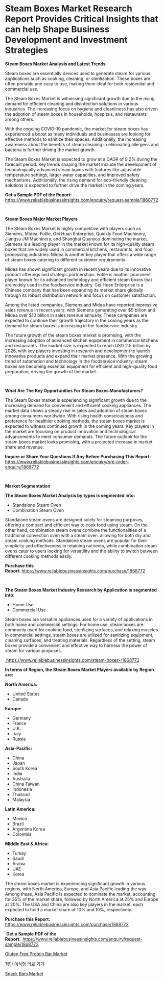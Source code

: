 <p><h1>Steam Boxes Market Research Report Provides Critical Insights that can help Shape Business Development and Investment Strategies</h1></p><p><strong>Steam Boxes Market Analysis and Latest Trends</strong></p>
<p><p>Steam boxes are essentially devices used to generate steam for various applications such as cooking, cleaning, or sterilization. These boxes are often portable and easy to use, making them ideal for both residential and commercial use.</p><p>The Steam Boxes Market is witnessing significant growth due to the rising demand for efficient cleaning and disinfection solutions in various industries. The increasing focus on hygiene and cleanliness has also driven the adoption of steam boxes in households, hospitals, and restaurants among others.</p><p>With the ongoing COVID-19 pandemic, the market for steam boxes has experienced a boost as many individuals and businesses are looking for effective methods to sanitize their spaces. Additionally, the increasing awareness about the benefits of steam cleaning in eliminating allergens and bacteria is further driving the market growth.</p><p>The Steam Boxes Market is expected to grow at a CAGR of 9.2% during the forecast period. Key trends shaping the market include the development of technologically advanced steam boxes with features like adjustable temperature settings, larger water capacities, and improved safety mechanisms. Additionally, the rising demand for eco-friendly cleaning solutions is expected to further drive the market in the coming years.</p></p>
<p><strong>Get a Sample PDF of the Report:&nbsp;</strong> <a href="https://www.reliablebusinessinsights.com/enquiry/request-sample/1868772">https://www.reliablebusinessinsights.com/enquiry/request-sample/1868772</a></p>
<p>&nbsp;</p>
<p><strong>Steam Boxes Major Market Players</strong></p>
<p><p>The Steam Boxes Market is highly competitive with players such as Siemens, Midea, Fotile, Gei Huan Enterprise, Quickly Food Machinery, Jiangsu JM Machinery, and Shanghai Quanyou dominating the market. Siemens is a leading player in the market known for its high-quality steam boxes that are widely used in commercial kitchens, restaurants, and food processing industries. Midea is another key player that offers a wide range of steam boxes catering to different customer requirements.</p><p>Midea has shown significant growth in recent years due to its innovative product offerings and strategic partnerships. Fotile is another prominent player known for its advanced technology and efficient steam boxes that are widely used in the foodservice industry. Gei Huan Enterprise is a Chinese company that has been expanding its market share globally through its robust distribution network and focus on customer satisfaction.</p><p>Among the listed companies, Siemens and Midea have reported impressive sales revenue in recent years, with Siemens generating over $5 billion and Midea over $10 billion in sales revenue annually. These companies are expected to continue their growth trajectory in the coming years as the demand for steam boxes is increasing in the foodservice industry.</p><p>The future growth of the steam boxes market is promising, with the increasing adoption of advanced kitchen equipment in commercial kitchens and restaurants. The market size is expected to reach USD 2.5 billion by 2026, with key players investing in research and development to launch innovative products and expand their market presence. With the growing trend of automation and technology in the foodservice industry, steam boxes are becoming essential equipment for efficient and high-quality food preparation, driving the growth of the market.</p></p>
<p>&nbsp;</p>
<p><strong>What Are The Key Opportunities For Steam Boxes Manufacturers?</strong></p>
<p><p>The Steam Boxes market is experiencing significant growth due to the increasing demand for convenient and efficient cooking appliances. The market data shows a steady rise in sales and adoption of steam boxes among consumers worldwide. With rising health consciousness and preference for healthier cooking methods, the steam boxes market is expected to witness continued growth in the coming years. Key players in the market are focusing on product innovation and technological advancements to meet consumer demands. The future outlook for the steam boxes market looks promising, with a projected increase in market share and revenue.</p></p>
<p><strong>Inquire or Share Your Questions If Any Before Purchasing This Report:</strong> <a href="https://www.reliablebusinessinsights.com/enquiry/pre-order-enquiry/1868772">https://www.reliablebusinessinsights.com/enquiry/pre-order-enquiry/1868772</a></p>
<p>&nbsp;</p>
<p><strong>Market Segmentation</strong></p>
<p><strong>The Steam Boxes Market Analysis by types is segmented into:</strong></p>
<p><ul><li>Standalone Steam Oven</li><li>Combination Steam Oven</li></ul></p>
<p><p>Standalone steam ovens are designed solely for steaming purposes, offering a compact and efficient way to cook food using steam. On the other hand, combination steam ovens combine the functionalities of a traditional convection oven with a steam oven, allowing for both dry and steam cooking methods. Standalone steam ovens are popular for their simplicity and effectiveness in retaining nutrients, while combination steam ovens cater to users looking for versatility and the ability to switch between different cooking methods easily.</p></p>
<p><strong>Purchase this Report:&nbsp;</strong><a href="https://www.reliablebusinessinsights.com/purchase/1868772">https://www.reliablebusinessinsights.com/purchase/1868772</a></p>
<p>&nbsp;</p>
<p><strong>The Steam Boxes Market Industry Research by Application is segmented into:</strong></p>
<p><ul><li>Home Use</li><li>Commercial Use</li></ul></p>
<p><p>Steam boxes are versatile appliances used for a variety of applications in both home and commercial settings. For home use, steam boxes are commonly used for cooking food, sterilizing surfaces, and relaxing muscles. In commercial settings, steam boxes are utilized for sanitizing equipment, cleaning surfaces, and treating materials. Regardless of the setting, steam boxes provide a convenient and effective way to harness the power of steam for various purposes.</p></p>
<p><a href="https://www.reliablebusinessinsights.com/steam-boxes-r1868772">&nbsp;https://www.reliablebusinessinsights.com/steam-boxes-r1868772</a></p>
<p><strong>In terms of Region, the Steam Boxes Market Players available by Region are:</strong></p>
<p>
    <p> <strong> North America: </strong>
        <ul>
            <li>United States</li>
            <li>Canada</li>
        </ul>
        </p> 
    <p> <strong> Europe: </strong>
        <ul>
            <li>Germany</li>
            <li>France</li>
            <li>U.K.</li>
            <li>Italy</li>
            <li>Russia</li>
        </ul>
        </p> 
    <p> <strong> Asia-Pacific: </strong>
        <ul>
            <li>China</li>
            <li>Japan</li>
            <li>South Korea</li>
            <li>India</li>
            <li>Australia</li>
            <li>China Taiwan</li>
            <li>Indonesia</li>
            <li>Thailand</li>
            <li>Malaysia</li>
        </ul>
        </p> 
    <p> <strong> Latin America: </strong>
        <ul>
            <li>Mexico</li>
            <li>Brazil</li>
            <li>Argentina Korea</li>
            <li>Colombia</li>
        </ul>
        </p> 
    <p> <strong> Middle East & Africa: </strong>
        <ul>
            <li>Turkey</li>
            <li>Saudi</li>
            <li>Arabia</li>
            <li>UAE</li>
            <li>Korea</li>
        </ul>
    </p>
    </p>
<p><p>The steam boxes market is experiencing significant growth in various regions, with North America, Europe, and Asia Pacific leading the way. Among these, Asia Pacific is expected to dominate the market, accounting for 35% of the market share, followed by North America at 25% and Europe at 20%. The USA and China are also key players in the market, each expected to hold a market share of 10% and 10%, respectively.</p></p>
<p><strong>Purchase this Report: </strong><a href="https://www.reliablebusinessinsights.com/purchase/1868772">https://www.reliablebusinessinsights.com/purchase/1868772</a></p>
<p>&nbsp;<strong>Get a Sample PDF of the Report:&nbsp;&nbsp;</strong><a href="https://www.reliablebusinessinsights.com/enquiry/request-sample/1868772">https://www.reliablebusinessinsights.com/enquiry/request-sample/1868772</a></p>
<p><strong></strong></p>
<p><p><a href="https://github.com/Sinjinluong3e0awx2m195k76/Market-Research-Report-List-3/blob/main/gluten-free-protein-bar-market.md">Gluten Free Protein Bar Market</a></p><p><a href="https://github.com/brendon65677/Market-Research-Report-List-1/blob/main/2675243163517.md">첨단 이식형 의료 기기</a></p><p><a href="https://github.com/shotows/Market-Research-Report-List-3/blob/main/snack-bars-market.md">Snack Bars Market</a></p></p>